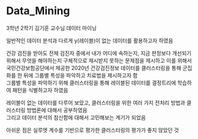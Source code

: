# Data_Mining
3학년 2학기 김기훈 교수님 데이터 마이닝

일반적인 데이터 분석과 다르게 y(레이블)이 없는 데이터를 활용하고자 하였음 <br>

건강 검진을 받아도 전체 검진자 중에서 내가 어디에 속하는지, 지금 판정보다 개선되기 위해서 무엇을 해야하는지 구체적으로 제시받지 못하는 문제점을 제시하고
이를 위해서 국민건강보험공단에서 제공한 2020년 건강검진정보 데이터를 클러스터링을 통해 군집화를 한 뒤에 그룹별 특성을 파악하고 치료법을 제시하고자 함 <br>
그룹별 특성을 파악하기 위해 클러스터링을 통해 레이블된 데이터를 결정트리에 학습하여 패턴을 식별하고자 하였음 <br>

레이블이 없는 데이터를 다루어 보았고, 클러스터링을 위한 여러 가지 전처리 방법과 클러스터링 방법론에 대해서 공부하였음 <br>
그리고 데이터 분석의 참신함에 대해서 고민해보는 계기가 되었음 <br>

아쉬운 점은 실루엣 계수를 기반으로 평가한 클러스터링의 평가가 좋지 않았던 것
